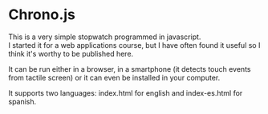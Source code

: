 # Chrono.js
This is a very simple stopwatch programmed in javascript.  
I started it for a web applications course, but I have often found it useful so I think it's worthy to be published here.

It can be run either in a browser, in a smartphone (it detects touch events from tactile screen) or it can even be installed in your computer.

It supports two languages: index.html for english and index-es.html for spanish.
